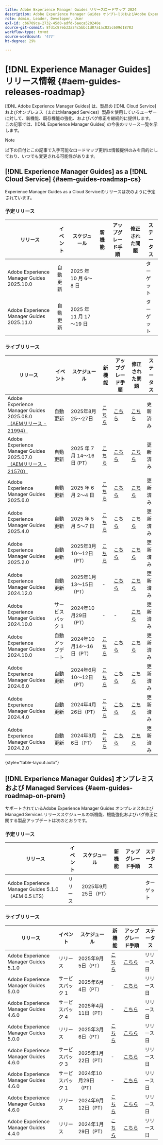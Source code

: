 ```yaml
---
title: Adobe Experience Manager Guides リリースロードマップ 2024
description: Adobe Experience Manager Guides オンプレミスおよびAdobe Experience Manager Guides as a Cloud Serviceのライブリリースと今後のリリースについて説明します
role: Admin, Leader, Developer, User
exl-id: cb6709ce-2732-45d0-adfd-5aeca520240e
source-git-commit: 8fd1c87eb33a24c5bbc1d07a1ac825c609d18783
workflow-type: tm+mt
source-wordcount: '477'
ht-degree: 29%

---
```


# [!DNL Experience Manager Guides] リリース情報 {#aem-guides-releases-roadmap}

[!DNL Adobe Experience Manager Guides] は、製品の [!DNL Cloud Service] およびオンプレミス（またはManaged Services）製品を使用しているユーザーに対して、新機能、既存機能の強化、およびバグ修正を継続的に提供します。 この記事では、[!DNL Experience Manager Guides] の今後のリリース一覧を示します。

>[!NOTE]
>
>以下の日付とこの記事で入手可能なロードマップ更新は情報提供のみを目的としており、いつでも変更される可能性があります。

## [!DNL Experience Manager Guides] as a [!DNL Cloud Service] {#aem-guides-roadmap-cs}

Experience Manager Guides as a Cloud Serviceのリリースは次のように予定されています。

### 予定リリース


| リリース | イベント | スケジュール | 新機能 | アップグレード手順 | 修正された問題 | ステータス |
|---|---|---|---|---|---|---|
| Adobe Experience Manager Guides 2025.10.0 | 自動更新 | 2025 年 10 月 6～8 日 |  |  |  | ターゲット |
| Adobe Experience Manager Guides 2025.11.0 | 自動更新 | 2025 年 11 月 17～19 日 |  |  |  | ターゲット |

### ライブリリース

| リリース | イベント | スケジュール | 新機能 | アップグレード手順 | 修正された問題 | ステータス |
|---|---|---|---|---|---|---|
| Adobe Experience Manager Guides 2025.08.0 <br> [ （AEMリリース - 21994） ](https://experienceleague.adobe.com/ja/docs/experience-manager-cloud-service/content/release-notes/maintenance/latest) | 自動更新 | 2025年8月25～27日 | [ こちら ](whats-new-2025-08-0.md) | [ こちら ](upgrade-instructions-2025-08-0.md) | [ こちら ](fixed-issues-2025-08-0.md) | 更新済み |
| Adobe Experience Manager Guides 2025.07.0 <br> [ （AEMリリース - 21570） ](https://experienceleague.adobe.com/ja/docs/experience-manager-cloud-service/content/release-notes/maintenance/2025/2025-7-0?lang=en#21570) | 自動更新 | 2025 年 7 月 14～16 日  (PT） | [ こちら ](whats-new-2025-07-0.md) | [ こちら ](upgrade-instructions-2025-07-0.md) | [ こちら ](fixed-issues-2025-07-0.md) | 更新済み |
| Adobe Experience Manager Guides 2025.6.0 | 自動更新 | 2025 年 6 月 2～4 日 | [ こちら ](whats-new-2025-06-0.md) | [ こちら ](upgrade-instructions-2025-06-0.md) | [ こちら ](fixed-issues-2025-06-0.md) | 更新済み |
| Adobe Experience Manager Guides 2025.4.0 | 自動更新 | 2025 年 5 月 5～7 日 | [ こちら ](whats-new-2025-04-0.md) | [ こちら ](upgrade-instructions-2025-04-0.md) | [ こちら ](fixed-issues-2025-04-0.md) | 更新済み |
| Adobe Experience Manager Guides 2025.2.0 | 自動更新 | 2025年3月10～12日（PT） | [ こちら ](whats-new-2025-02-0.md) | [ こちら ](upgrade-instructions-2025-02-0.md) | [ こちら ](fixed-issues-2025-02-0.md) | 更新済み |
| Adobe Experience Manager Guides 2024.12.0 | 自動更新 | 2025年1月13～15日（PT） | - | [ こちら ](upgrade-instructions-2024-12-0.md) | [ こちら ](fixed-issues-2024-12-0.md) | 更新済み |
| Adobe Experience Manager Guides 2024.10.0 | サービスパック 1 | 2024年10月29日（PT） | - | - | [ こちら ](fixed-issues-2024-10-0-sp1.md) | 更新済み |
| Adobe Experience Manager Guides 2024.10.0 | 自動アップデート | 2024年10月14～16日（PT） | [ こちら ](whats-new-2024-10-0.md) | [ こちら ](upgrade-instructions-2024-10-0.md) | [ こちら ](fixed-issues-2024-10-0.md) | 更新済み |
| Adobe Experience Manager Guides 2024.6.0 | 自動更新 | 2024年6月10～12日（PT） | [ こちら ](whats-new-2024-06-0.md) | [ こちら ](upgrade-instructions-2024-06-0.md) | [ こちら ](fixed-issues-2024-06-0.md) | 更新済み |
| Adobe Experience Manager Guides 2024.4.0 | 自動更新 | 2024年4月26日（PT） | [ こちら ](whats-new-2024-04-0.md) | [ こちら ](upgrade-instructions-2024-04-0.md) | [ こちら ](fixed-issues-2024-04-0.md) | 更新済み |
| Adobe Experience Manager Guides 2024.2.0 | 自動更新 | 2024年3月6日（PT） | [ こちら ](whats-new-2024-2-0.md) | [ こちら ](upgrade-instructions-2024-2-0.md) | [ こちら ](fixed-issues-2024-2-0.md) | 更新済み |

{style="table-layout:auto"}



## [!DNL Experience Manager Guides] オンプレミスおよび Managed Services {#aem-guides-roadmap-on-prem}

サポートされているAdobe Experience Manager Guides オンプレミスおよびManaged Services リリーススケジュールの新機能、機能強化およびバグ修正に関する製品アップデートは次のとおりです。

### 予定リリース

| リリース | イベント | スケジュール | 新機能 | アップグレード手順 | ステータス |
|---|---|---|---|---|---|
| Adobe Experience Manager Guides 5.1.0 （AEM 6.5 LTS） | リリース | 2025年9月25日（PT） |  |  | ターゲット |

### ライブリリース

| リリース | イベント | スケジュール | 新機能 | アップグレード手順 | ステータス |
|---|---|---|---|---|---|
| Adobe Experience Manager Guides 5.1.0 | リリース | 2025年9月5日（PT） | [ こちら ](whats-new-5-1-0.md) | [ こちら ](upgrade-instructions-5-1-0.md) | リリース日 |
| Adobe Experience Manager Guides 5.0.0 | サービスパック 1 | 2025年6月4日（PT） | - | [ こちら ](upgrade-instructions-5-0-0-sp1.md) | リリース日 |
| Adobe Experience Manager Guides 4.6.0 | サービスパック 4 | 2025年4月11日（PT） | - | [ こちら ](upgrade-instructions-4-6-0-sp4.md) | リリース日 |
| Adobe Experience Manager Guides 5.0.0 | リリース | 2025年3月6日（PT） | [ こちら ](whats-new-5-0-0.md) | [ こちら ](upgrade-instructions-5-0-0.md) | リリース日 |
| Adobe Experience Manager Guides 4.6.0 | サービスパック 3 | 2025年1月22日（PT） | - | [ こちら ](upgrade-instructions-4-6-0-sp2.md) | リリース日 |
| Adobe Experience Manager Guides 4.6.0 | サービスパック 1 | 2024年10月29日（PT） | - | [ こちら ](upgrade-instructions-4-6-0-sp1.md) | リリース日 |
| Adobe Experience Manager Guides 4.6.0 | リリース | 2024年9月12日（PT） | [ こちら ](whats-new-4-6.md) | [ こちら ](upgrade-instructions-4-6-0.md) | リリース日 |
| Adobe Experience Manager Guides 4.4.0 | リリース | 2024年1月29日（PT） | [ こちら ](whats-new-4-4.md) | [ こちら ](upgrade-instructions-4-4.md) | リリース日 |



